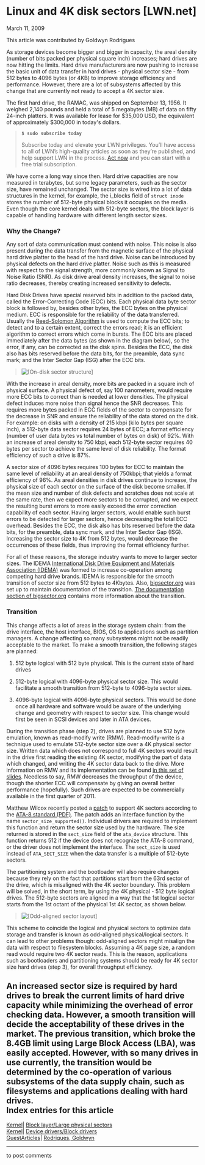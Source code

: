 # Linux and 4K disk sectors [LWN.net]

March 11, 2009

This article was contributed by Goldwyn Rodrigues

As storage devices become bigger and bigger in capacity, the areal density (number of bits packed per physical square inch) increases; hard drives are now hitting the limits. Hard drive manufacturers are now pushing to increase the basic unit of data transfer in hard drives - physical sector size - from 512 bytes to 4096 bytes (or 4KB) to improve storage efficiency and performance. However, there are a lot of subsystems affected by this change that are currently not ready to accept a 4K sector size. 

The first hard drive, the RAMAC, was shipped on September 13, 1956. It weighed 2,140 pounds and held a total of 5 megabytes (MB) of data on fifty 24-inch platters. It was available for lease for $35,000 USD, the equivalent of approximately $300,000 in today's dollars. 

> **`$ sudo subscribe today`**
> 
> Subscribe today and elevate your LWN privileges. You’ll have access to all of LWN’s high-quality articles as soon as they’re published, and help support LWN in the process. [Act now](https://lwn.net/Promo/nst-sudo/claim) and you can start with a free trial subscription. 

We have come a long way since then. Hard drive capacities are now measured in terabytes, but some legacy parameters, such as the sector size, have remained unchanged. The sector size is wired into a lot of data structures in the kernel, for example, the i_blocks field of `struct inode` stores the number of 512-byte physical blocks it occupies on the media. Even though the core kernel deals with 512-byte sectors, the block layer is capable of handling hardware with different length sector sizes. 

### Why the Change?

Any sort of data communication must contend with noise. This noise is also present during the data transfer from the magnetic surface of the physical hard drive platter to the head of the hard drive. Noise can be introduced by physical defects on the hard drive platter. Noise such as this is measured with respect to the signal strength, more commonly known as Signal to Noise Ratio (SNR). As disk drive areal density increases, the signal to noise ratio decreases, thereby creating increased sensitivity to defects. 

Hard Disk Drives have special reserved bits in addition to the packed data, called the Error-Correcting Code (ECC) bits. Each physical data byte sector block is followed by, besides other bytes, the ECC bytes on the physical medium. ECC is responsible for the reliability of the data transferred. Usually the [Reed-Solomon Algorithm](http://en.wikipedia.org/wiki/Reed%E2%80%93Solomon_error_correction) is used to compute the ECC bits; to detect and to a certain extent, correct the errors read; it is an efficient algorithm to correct errors which come in bursts. The ECC bits are placed immediately after the data bytes (as shown in the diagram below), so the error, if any, can be corrected as the disk spins. Besides the ECC, the disk also has bits reserved before the data bits, for the preamble, data sync mark; and the Inter Sector Gap (ISG) after the ECC bits. 

> ![\[On-disk sector structure\]](https://static.lwn.net/images/ns/kernel/4ksec-sector.png)

With the increase in areal density, more bits are packed in a square inch of physical surface. A physical defect of, say 100 nanometers, would require more ECC bits to correct than is needed at lower densities. The physical defect induces more noise than signal hence the SNR decreases. This requires more bytes packed in ECC fields of the sector to compensate for the decrease in SNR and ensure the reliability of the data stored on the disk. For example: on disks with a density of 215 kbpi (kilo bytes per square inch), a 512-byte data sector requires 24 bytes of ECC; a format efficiency (number of user data bytes vs total number of bytes on disk) of 92%. With an increase of areal density to 750 kbpi, each 512-byte sector requires 40 bytes per sector to achieve the same level of disk reliability. The format efficiency of such a drive is 87%. 

A sector size of 4096 bytes requires 100 bytes for ECC to maintain the same level of reliability at an areal density of 750kbpi; that yields a format efficiency of 96%. As areal densities in disk drives continue to increase, the physical size of each sector on the surface of the disk become smaller. If the mean size and number of disk defects and scratches does not scale at the same rate, then we expect more sectors to be corrupted, and we expect the resulting burst errors to more easily exceed the error correction capability of each sector. Having larger sectors, would enable such burst errors to be detected for larger sectors, hence decreasing the total ECC overhead. Besides the ECC, the disk also has bits reserved before the data bits, for the preamble, data sync mark, and the Inter Sector Gap (ISG). Increasing the sector size to 4K from 512 bytes, would decrease the occurrences of these fields, thus improving the format efficiency further. 

For all of these reasons, the storage industry wants to move to larger sector sizes. The IDEMA [International Disk Drive Equipment and Materials Association (IDEMA)](http://idema.org) was formed to increase co-operation among competing hard drive brands. IDEMA is responsible for the smooth transition of sector size from 512 bytes to 4Kbytes. Also, [bigsector.org](http://bigsector.org) was set up to maintain documentation of the transition. [The documentation section of bigsector.org](http://bigsector.org/documents.php) contains more information about the transition. 

### Transition

This change affects a lot of areas in the storage system chain: from the drive interface, the host interface, BIOS, OS to applications such as partition managers. A change affecting so many subsystems might not be readily acceptable to the market. To make a smooth transition, the following stages are planned: 

  1. 512 byte logical with 512 byte physical. This is the current state of hard drives 

  2. 512-byte logical with 4096-byte physical sector size. This would facilitate a smooth transition from 512-byte to 4096-byte sector sizes. 

  3. 4096-byte logical with 4096-byte physical sectors. This would be done once all hardware and software would be aware of the underlying change and geometry with respect to sector size. This change would first be seen in SCSI devices and later in ATA devices. 




During the transition phase (step 2), drives are planned to use 512 byte emulation, known as read-modify write (RMW). Read-modify-write is a technique used to emulate 512-byte sector size over a 4K physical sector size. Written data which does not correspond to full 4K sectors would result in the drive first reading the existing 4K sector, modifying the part of data which changed, and writing the 4K sector data back to the drive. More information on RMW and its implementation can be found [in this set of slides](http://bigsector.org/WD-Seagate-Maxtor.pdf). Needless to say, RMW decreases the throughput of the device, though the shorter ECC will compensate by giving an overall better performance (hopefully). Such drives are expected to be commercially available in the first quarter of 2011. 

Matthew Wilcox recently posted a [patch](http://lwn.net/Articles/320732/) to support 4K sectors according to the [ATA-8 standard (PDF)](http://hddguru.com/download/documentation/ATA-ATAPI-standard-8/d1699r2b-ATA8-Command-Set.pdf). The patch adds an interface function by the name `sector_size_supported()`. Individual drivers are required to implement this function and return the sector size used by the hardware. The size returned is stored in the `sect_size` field of the `ata_device` structure. This function returns 512 if the device does not recognize the ATA-8 command, or the driver does not implement the interface. The `sect_size` is used instead of `ATA_SECT_SIZE` when the data transfer is a multiple of 512-byte sectors. 

The partitioning system and the bootloader will also require changes because they rely on the fact that partitions start from the 63rd sector of the drive, which is misaligned with the 4K sector boundary. This problem will be solved, in the short term, by using the 4K physical - 512 byte logical drives. The 512-byte sectors are aligned in a way that the 1st logical sector starts from the 1st octant of the physical 1st 4K sector, as shown below. 

> ![\[Odd-aligned sector layout\]](https://static.lwn.net/images/ns/kernel/4ksec-odd.png)

This scheme to coincide the logical and physical sectors to optimize data storage and transfer is known as odd-aligned physical/logical sectors. It can lead to other problems though: odd-aligned sectors might misalign the data with respect to filesystem blocks. Assuming a 4K page size, a random read would require two 4K sector reads. This is the reason, applications such as bootloaders and partitioning systems should be ready for 4K sector size hard drives (step 3), for overall throughput efficiency. 

An increased sector size is required by hard drives to break the current limits of hard drive capacity while minimizing the overhead of error checking data. However, a smooth transition will decide the acceptability of these drives in the market. The previous transition, which broke the 8.4GB limit using Large Block Access (LBA), was easily accepted. However, with so many drives in use currently, the transition would be determined by the co-operation of various subsystems of the data supply chain, such as filesystems and applications dealing with hard drives.  
Index entries for this article  
---  
[Kernel](/Kernel/Index)| [Block layer/Large physical sectors](/Kernel/Index#Block_layer-Large_physical_sectors)  
[Kernel](/Kernel/Index)| [Device drivers/Block drivers](/Kernel/Index#Device_drivers-Block_drivers)  
[GuestArticles](/Archives/GuestIndex/)| [Rodrigues, Goldwyn](/Archives/GuestIndex/#Rodrigues_Goldwyn)  
  


* * *

to post comments 
